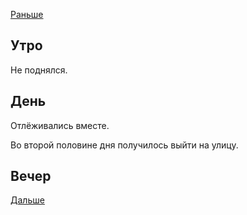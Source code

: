 [Раньше](2020.02.21.md)  
## Утро
Не поднялся.
## День
Отлёживались вместе.

Во второй половине дня получилось выйти на улицу.
## Вечер

[Дальше](2020.02.23.md)